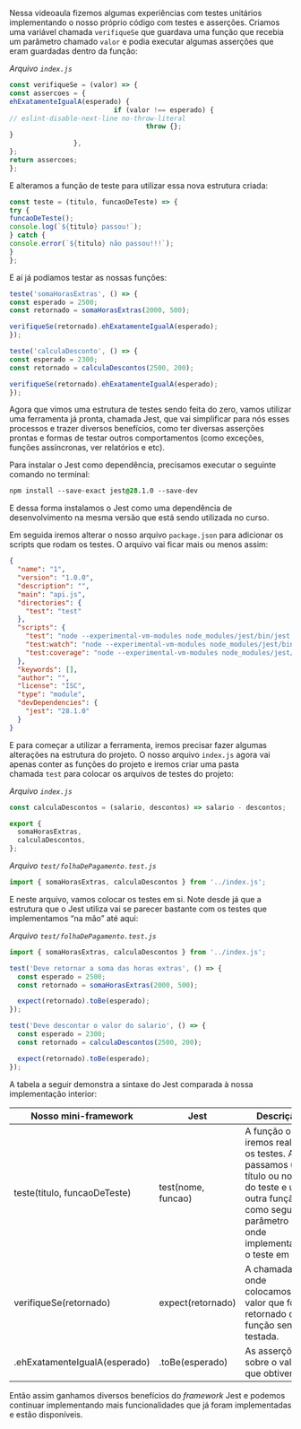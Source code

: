 Nessa videoaula fizemos algumas experiências com testes unitários implementando o nosso próprio código com testes e asserções. Criamos uma variável chamada `verifiqueSe` que guardava uma função que recebia um parâmetro chamado `valor` e podia executar algumas asserções que eram guardadas dentro da função:

_Arquivo `index.js`_

```javascript
const verifiqueSe = (valor) => {
const assercoes = {
ehExatamenteIgualA(esperado) {
                          if (valor !== esperado) {
// eslint-disable-next-line no-throw-literal
                                  throw {};
}
                },
};
return assercoes;
};
```

E alteramos a função de teste para utilizar essa nova estrutura criada:

```javascript
const teste = (titulo, funcaoDeTeste) => {
try {
funcaoDeTeste();
console.log(`${titulo} passou!`);
} catch {
console.error(`${titulo} não passou!!!`);
}
};
```

E aí já podíamos testar as nossas funções:

```javascript
teste('somaHorasExtras', () => {
const esperado = 2500;
const retornado = somaHorasExtras(2000, 500);

verifiqueSe(retornado).ehExatamenteIgualA(esperado);
});

teste('calculaDesconto', () => {
const esperado = 2300;
const retornado = calculaDescontos(2500, 200);

verifiqueSe(retornado).ehExatamenteIgualA(esperado);
});
```

Agora que vimos uma estrutura de testes sendo feita do zero, vamos utilizar uma ferramenta já pronta, chamada Jest, que vai simplificar para nós esses processos e trazer diversos benefícios, como ter diversas asserções prontas e formas de testar outros comportamentos (como exceções, funções assíncronas, ver relatórios e etc).

Para instalar o Jest como dependência, precisamos executar o seguinte comando no terminal:

```css
npm install --save-exact jest@28.1.0 --save-dev
```

E dessa forma instalamos o Jest como uma dependência de desenvolvimento na mesma versão que está sendo utilizada no curso.

Em seguida iremos alterar o nosso arquivo `package.json` para adicionar os scripts que rodam os testes. O arquivo vai ficar mais ou menos assim:

```json
{
  "name": "1",
  "version": "1.0.0",
  "description": "",
  "main": "api.js",
  "directories": {
    "test": "test"
  },
  "scripts": {
    "test": "node --experimental-vm-modules node_modules/jest/bin/jest.js",
    "test:watch": "node --experimental-vm-modules node_modules/jest/bin/jest.js --detectOpenHandles --watch",
    "test:coverage": "node --experimental-vm-modules node_modules/jest/bin/jest.js --detectOpenHandles --coverage"
  },
  "keywords": [],
  "author": "",
  "license": "ISC",
  "type": "module",
  "devDependencies": {
    "jest": "28.1.0"
  }
}
```

E para começar a utilizar a ferramenta, iremos precisar fazer algumas alterações na estrutura do projeto. O nosso arquivo `index.js` agora vai apenas conter as funções do projeto e iremos criar uma pasta chamada `test` para colocar os arquivos de testes do projeto:

_Arquivo `index.js`_

```javascript
const calculaDescontos = (salario, descontos) => salario - descontos;

export {
  somaHorasExtras,
  calculaDescontos,
};
```

_Arquivo `test/folhaDePagamento.test.js`_

```javascript
import { somaHorasExtras, calculaDescontos } from '../index.js';
```

E neste arquivo, vamos colocar os testes em si. Note desde já que a estrutura que o Jest utiliza vai se parecer bastante com os testes que implementamos “na mão” até aqui:

_Arquivo `test/folhaDePagamento.test.js`_

```javascript
import { somaHorasExtras, calculaDescontos } from '../index.js';

test('Deve retornar a soma das horas extras', () => {
  const esperado = 2500;
  const retornado = somaHorasExtras(2000, 500);

  expect(retornado).toBe(esperado);
});

test('Deve descontar o valor do salario', () => {
  const esperado = 2300;
  const retornado = calculaDescontos(2500, 200);

  expect(retornado).toBe(esperado);
});
```

A tabela a seguir demonstra a sintaxe do Jest comparada à nossa implementação interior:

|Nosso mini-framework|Jest|Descrição|
|---|---|---|
|teste(titulo, funcaoDeTeste)|test(nome, funcao)|A função onde iremos realizar os testes. Aqui passamos um título ou nome do teste e uma outra função como segundo parâmetro onde implementamos o teste em si.|
|verifiqueSe(retornado)|expect(retornado)|A chamada onde colocamos o valor que foi retornado da função sendo testada.|
|.ehExatamenteIgualA(esperado)|.toBe(esperado)|As asserções sobre o valor que obtivemos.|

Então assim ganhamos diversos benefícios do _framework_ Jest e podemos continuar implementando mais funcionalidades que já foram implementadas e estão disponíveis.